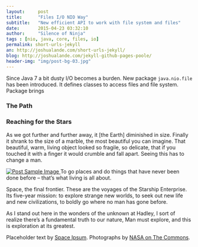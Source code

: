 ```yaml
---
layout:     post
title:      "Files I/O NIO Way"
subtitle:   "New efficient API to work with file system and files"
date:       2015-04-23 03:32:10
author:     "Silence of Ninja"
tags : [nio, java, core, files, io]
permalink: short-urls-jekyll
an: http://joshualande.com/short-urls-jekyll/
blog: http://joshualande.com/jekyll-github-pages-poole/
header-img: "img/post-bg-03.jpg"
---
```



Since Java 7 a bit dusty I/O becomes a burden. New package `java.nio.file` has been introduced. 
It defines classes to access files and file system. 
Package brings  

<h3 class="section-heading">The Path</h3>



<h3 class="section-heading">Reaching for the Stars</h3>

<p>As we got further and further away, it [the Earth] diminished in size. Finally it shrank to the size of a marble, the most beautiful you can imagine. That beautiful, warm, living object looked so fragile, so delicate, that if you touched it with a finger it would crumble and fall apart. Seeing this has to change a man.</p>

<a href="#">
    <img src="{{ site.baseurl }}/img/post-sample-image.jpg" alt="Post Sample Image">
</a>
<span class="caption text-muted">To go places and do things that have never been done before – that’s what living is all about.</span>

<p>Space, the final frontier. These are the voyages of the Starship Enterprise. Its five-year mission: to explore strange new worlds, to seek out new life and new civilizations, to boldly go where no man has gone before.</p>

<p>As I stand out here in the wonders of the unknown at Hadley, I sort of realize there’s a fundamental truth to our nature, Man must explore, and this is exploration at its greatest.</p>

<p>Placeholder text by <a href="http://spaceipsum.com/">Space Ipsum</a>. Photographs by <a href="https://www.flickr.com/photos/nasacommons/">NASA on The Commons</a>.</p>